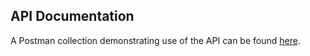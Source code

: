 ## API Documentation

A Postman collection demonstrating use of the API can be found [here](https://github.com/CDCgov/dibbs-query-connector/blob/main/src/app/assets/DIBBs_Query_Connector_API.postman_collection.json).

